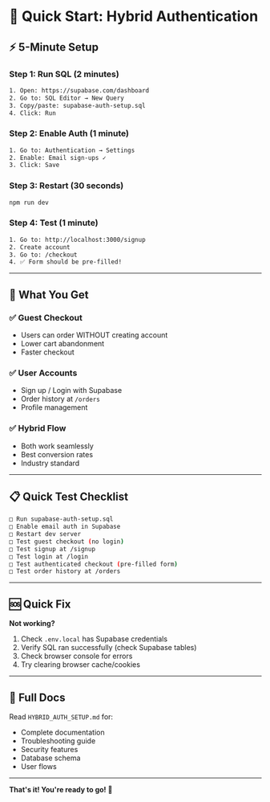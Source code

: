 # 🚀 Quick Start: Hybrid Authentication

## ⚡ 5-Minute Setup

### Step 1: Run SQL (2 minutes)
```bash
1. Open: https://supabase.com/dashboard
2. Go to: SQL Editor → New Query
3. Copy/paste: supabase-auth-setup.sql
4. Click: Run
```

### Step 2: Enable Auth (1 minute)
```bash
1. Go to: Authentication → Settings
2. Enable: Email sign-ups ✓
3. Click: Save
```

### Step 3: Restart (30 seconds)
```bash
npm run dev
```

### Step 4: Test (1 minute)
```bash
1. Go to: http://localhost:3000/signup
2. Create account
3. Go to: /checkout
4. ✅ Form should be pre-filled!
```

---

## 🎯 What You Get

### ✅ Guest Checkout
- Users can order WITHOUT creating account
- Lower cart abandonment
- Faster checkout

### ✅ User Accounts  
- Sign up / Login with Supabase
- Order history at `/orders`
- Profile management

### ✅ Hybrid Flow
- Both work seamlessly
- Best conversion rates
- Industry standard

---

## 📋 Quick Test Checklist

```bash
□ Run supabase-auth-setup.sql
□ Enable email auth in Supabase
□ Restart dev server
□ Test guest checkout (no login)
□ Test signup at /signup
□ Test login at /login
□ Test authenticated checkout (pre-filled form)
□ Test order history at /orders
```

---

## 🆘 Quick Fix

**Not working?**

1. Check `.env.local` has Supabase credentials
2. Verify SQL ran successfully (check Supabase tables)
3. Check browser console for errors
4. Try clearing browser cache/cookies

---

## 📖 Full Docs

Read `HYBRID_AUTH_SETUP.md` for:
- Complete documentation
- Troubleshooting guide
- Security features
- Database schema
- User flows

---

**That's it! You're ready to go! 🚀**

